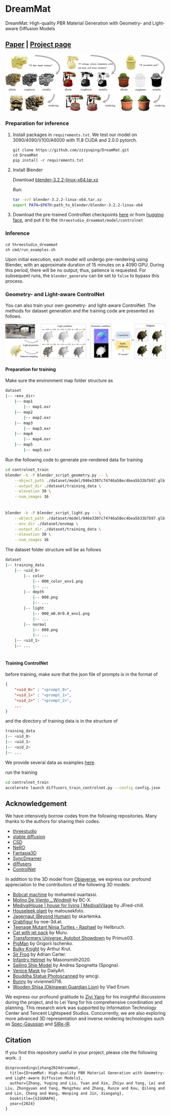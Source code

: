# DreamMat
DreamMat: High-quality PBR Material Generation with Geometry- and Light-aware Diffusion Models
## [Paper](https://arxiv.org/abs/2405.17176) | [Project page](https://zzzyuqing.github.io/dreammat.github.io/)

![](assets/teaser.png)

### Preparation for inference
1. Install packages in `requirements.txt`.
    We test our model on 3090/4090/V100/A6000 with 11.8 CUDA and 2.0.0 pytorch.
    ```
    git clone https://github.com/zzzyuqing/DreamMat.git
    cd DreamMat
    pip install -r requirements.txt
    ```
2. Install Blender 

    Download [blender-3.2.2-linux-x64.tar.xz](https://download.blender.org/release/Blender3.2/)
    
    Run:
    ```bash
    tar -xvf blender-3.2.2-linux-x64.tar.xz
    export PATH=$PATH:path_to_blender/blender-3.2.2-linux-x64
    ```


3. Download the pre-trained ControlNet checkpoints [here](https://pan.zju.edu.cn/share/78d6588ec65bcfa432ed22d262) or from [hugging face](https://huggingface.co/zzzyuqing/light-geo-controlnet), and put it to the `threestudio_dreammat/model/controlnet`


### Inference

```
cd threestudio_dreammat
sh cmd/run_examples.sh
```

Upon initial execution, each model will undergo pre-rendering using Blender, with an approximate duration of 15 minutes on a 4090 GPU. During this period, there will be no output; thus, patience is requested. For subsequent runs, the `blender_generate` can be set to `false` to bypass this process.
### Geometry- and Light-aware ControlNet
You can also train your own geometry- and light-aware ControlNet. The methods for dataset generation and the training code are presented as follows.

![](assets/pipeline_controlnet.png)
#### Preparation for training
Make sure the environment map folder structure as
```bash
dataset
|-- <env_dir>
    |-- map1
        |-- map1.exr
    |-- map2
        |-- map2.exr
    |-- map3
        |-- map3.exr
    |-- map4
        |-- map4.exr
    |-- map5
        |-- map5.exr
```

Run the following code to generate pre-rendered data for training
```bash
cd controlnet_train
blender -b -P blender_script_geometry.py -- \
    --object_path ./dataset/model/046e3307c74746a58ec4bea5b33b7b97.glb \
    --output_dir ./dataset/training_data \
    --elevation 30 \
    --num_images 16


blender -b -P blender_script_light.py -- \
    --object_path ./dataset/model/046e3307c74746a58ec4bea5b33b7b97.glb \
    --env_dir ./dataset/envmap \
    --output_dir ./dataset/training_data \
    --elevation 30 \
    --num_images 16
```

The dataset folder structure will be as follows
```bash
dataset
|-- training_data
    |-- <uid_0>
        |-- color
            |-- 000_color_env1.png
            |-- ...
        |-- depth
            |-- 000.png
            |-- ...
        |-- light
            |-- 000_m0.0r0.0_env1.png
            |-- ...
        |-- normal
            |-- 000.png
            |-- ...
    |-- <uid_1>
    |-- ...
    
```

#### Training ControlNet

before training, make sure that the json file of prompts is in the format of 
```json
{
    "<uid_0>" : "<prompt_0>",
    "<uid_1>" : "<prompt_1>",
    "<uid_2>" : "<prompt_2>",
    ...
}
```


and the directory of training data is in the structure of
```bash
training_data
|-- <uid_0>
|-- <uid_1>
|-- <uid_2>
|-- ...

```
We provide several data as examples [here]().

run the training
```bash
cd controlnet_train
accelerate launch diffusers_train_controlnet.py --config config.json 
```


## Acknowledgement
We have intensively borrow codes from the following repositories. Many thanks to the authors for sharing their codes.
- [threestudio](https://github.com/threestudio-project/threestudio)
- [stable diffusion](https://github.com/CompVis/stable-diffusion)
- [CSD](https://github.com/CVMI-Lab/Classifier-Score-Distillation)
- [NeRO](https://github.com/liuyuan-pal/NeRO)
- [Fantasia3D](https://github.com/Gorilla-Lab-SCUT/Fantasia3D)
- [SyncDreamer](https://github.com/liuyuan-pal/SyncDreamer)
- [diffusers](https://github.com/huggingface/diffusers)
- [ControlNet](https://github.com/lllyasviel/ControlNet)

In addition to the 3D model from [Objaverse](https://objaverse.allenai.org/), we express our profound appreciation to the contributors of the following 3D models:
- [Bobcat machine](https://sketchfab.com/3d-models/bobcat-machine-7845344823cb4cdcb99963f561e5d866) by mohamed ouartassi.
- [Molino De Viento \_ Windmill](https://sketchfab.com/3d-models/molino-de-viento---windmill-2ea0a5296d4b49dbad71ce1975c0e3ff) by BC-X.
- [MedivalHouse | house for living | MedivalVilage](https://sketchfab.com/3d-models/medivalhousehouse-for-livingmedivalvilage-ba53607959b0476fb719043c406bc245) by JFred-chill.
- [Houseleek plant](https://sketchfab.com/3d-models/houseleek-plant-70679a304b324ca8941c214875acf6a9) by matousekfoto.
- [Jagernaut (Beyond Human)](https://sketchfab.com/3d-models/jagernaut-beyond-human-977e3a466dbc4c859071e342c6b6151e) by skartemka.
- [Grabfigur](https://sketchfab.com/3d-models/grabfigur-fbd44dd62766450abefaa0e43941633e) by noe-3d.at.
- [Teenage Mutant Ninja Turtles - Raphael](https://sketchfab.com/3d-models/teenage-mutant-ninja-turtles-raphael-191f64c3a6a44218a98a4d93f44229a9) by Hellbruch. 
- [Cat with jet pack](https://sketchfab.com/3d-models/cat-with-jet-pack-9afc8fd58c0d4f7d827f2007d6ac1e80) by Muru.
- [Transformers Universe: Autobot Showdown](https://sketchfab.com/3d-models/transformers-universe-autobot-showdown-7a3f2d273f354b29b31f247beb62d973) by Primus03.
- [PigMan](https://sketchfab.com/3d-models/pigman-f7597d3af7224f7e890710ac27d4d597) by Grigorii Ischenko.
- [Bulky Knight](https://sketchfab.com/3d-models/bulky-knight-002a90cbf12941b792f9685546a7502c) by Arthur Krut.
- [Sir Frog](https://sketchfab.com/3d-models/sir-frog-chrono-trigger-0af0c15e947143be8fab274841764bf1) by Adrian Carter.
- [Infantry Helmet](https://sketchfab.com/3d-models/infantry-helmet-ba3a571a8077417f80ae0e06150c91d2) by Masonsmith2020.
- [Sailing Ship Model](https://sketchfab.com/3d-models/sailing-ship-model-ac65e0168e8c423db9c9fdc71397c84e) by Andrea Spognetta (Spogna). 
- [Venice Mask](https://sketchfab.com/3d-models/venice-mask-4aace12762ee44cf97d934a6ced12e65) by DailyArt.
- [Bouddha Statue Photoscanned](https://sketchfab.com/3d-models/bouddha-statue-photoscanned-2d71e5b04f184ef89130eb26bc726add) by amcgi.
- [Bunny](https://sketchfab.com/3d-models/bunny-c362411a4a744b6bb18ce4ffcf4e7f43) by vivienne0716.
- [Wooden Shisa (Okinawan Guardian Lion)](https://www.artstation.com/artwork/LVvnk) by Vlad Erium.

We express our profound gratitude to [Ziyi Yang](https://github.com/ingra14m) for his insightful discussions during the project, and to Lei Yang for his comprehensive coordination and planning. This research work was supported by Information Technology Center and Tencent Lightspeed Studios.
Concurrently, we are also exploring more advanced 3D representation and inverse rendering technologies such as [Spec-Gaussian](https://github.com/ingra14m/Specular-Gaussians) and [SIRe-IR](https://github.com/ingra14m/SIRe-IR).

## Citation
If you find this repository useful in your project, please cite the following work. :)
```
@inproceedings{zhang2024dreammat,
  title={DreamMat: High-quality PBR Material Generation with Geometry- and Light-aware Diffusion Models},
  author={Zhang, Yuqing and Liu, Yuan and Xie, Zhiyu and Yang, Lei and Liu, Zhongyuan and Yang, Mengzhou and Zhang, Runze and Kou, Qilong and and Lin, Cheng and Wang, Wenping and Jin, Xiaogang},
  booktitle={SIGGRAPH},
  year={2024}
}
```
